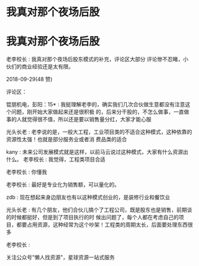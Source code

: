 # 我真对那个夜场后股

# 我真对那个夜场后股

老李校长 : 我真对那个夜场后股东模式的补充，评论区大部分 评论惨不忍睹，小伙们的商业经验还是太有限。

2018-09-29(48 赞)

评论区：

锟朋机电，彭阳：15* : 我挺理解老李的，确实我们几次合伙做生意都没有注意这个问题，刚开始大家做起来还是很积极 的，后来分干股的，不怎么做事，一直做事的人就觉得很不值，所以还是要以销售量分红，大家才能心服

光头长老 : 老李说的是，一般大工程，工业项目类的不适合这种模式，这种依靠的资源性太强！也就是部分服务业或者消 费品类的适合

kany : 未来公司发展模式就是这样，以前马云说过这种模式，大家有什么资源出什么。 老李校长 : 我觉得，工程类项目合适

老李校长 : 你懂我

老李校长 : 最好是专业化为销售额，可以量化的。

zdb : 现在想起来身边朋友也有以这种模式创业的，是装修行业和餐饮业

光头长老 : 有几个朋友，他们合伙儿搞个了工程公司，既是股东也是销售，前期谈的时候都挺好，但是到了项目执行的时 候出问题了，每个人都在考虑自己的项目，都要占用资源，这种经常为这个吵架！工程类的周期太长，后面要处理东西很 多

老李校长 :

关注公众号"懒人找资源"，星球资源一站式服务